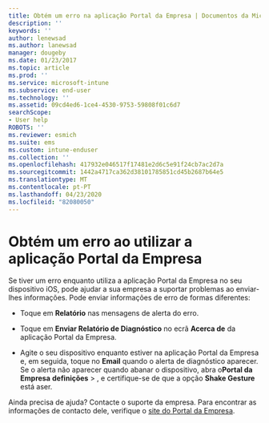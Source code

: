 ```yaml
---
title: Obtém um erro na aplicação Portal da Empresa | Documentos da Microsoft
description: ''
keywords: ''
author: lenewsad
ms.author: lanewsad
manager: dougeby
ms.date: 01/23/2017
ms.topic: article
ms.prod: ''
ms.service: microsoft-intune
ms.subservice: end-user
ms.technology: ''
ms.assetid: 09cd4ed6-1ce4-4530-9753-59808f01c6d7
searchScope:
- User help
ROBOTS: ''
ms.reviewer: esmich
ms.suite: ems
ms.custom: intune-enduser
ms.collection: ''
ms.openlocfilehash: 417932e046517f17481e2d6c5e91f24cb7ac2d7a
ms.sourcegitcommit: 1442a4717ca362d38101785851cd45b2687b64e5
ms.translationtype: MT
ms.contentlocale: pt-PT
ms.lasthandoff: 04/23/2020
ms.locfileid: "82080050"
---
```

# <a name="you-get-an-error-while-using-the-company-portal-app"></a>Obtém um erro ao utilizar a aplicação Portal da Empresa

Se tiver um erro enquanto utiliza a aplicação Portal da Empresa no seu dispositivo iOS, pode ajudar a sua empresa a suportar problemas ao enviar-lhes informações. Pode enviar informações de erro de formas diferentes:

- Toque em **Relatório** nas mensagens de alerta do erro.

- Toque em **Enviar Relatório de Diagnóstico** no ecrã **Acerca de** da aplicação Portal da Empresa.

- Agite o seu dispositivo enquanto estiver na aplicação Portal da Empresa e, em seguida, toque no **Email** quando o alerta de diagnóstico aparecer. Se o alerta não aparecer quando abanar o dispositivo, abra o**Portal da Empresa** **definições** > , e certifique-se de que a opção **Shake Gesture** está aser.

Ainda precisa de ajuda? Contacte o suporte da empresa. Para encontrar as informações de contacto dele, verifique o [site do Portal da Empresa](https://go.microsoft.com/fwlink/?linkid=2010980).
